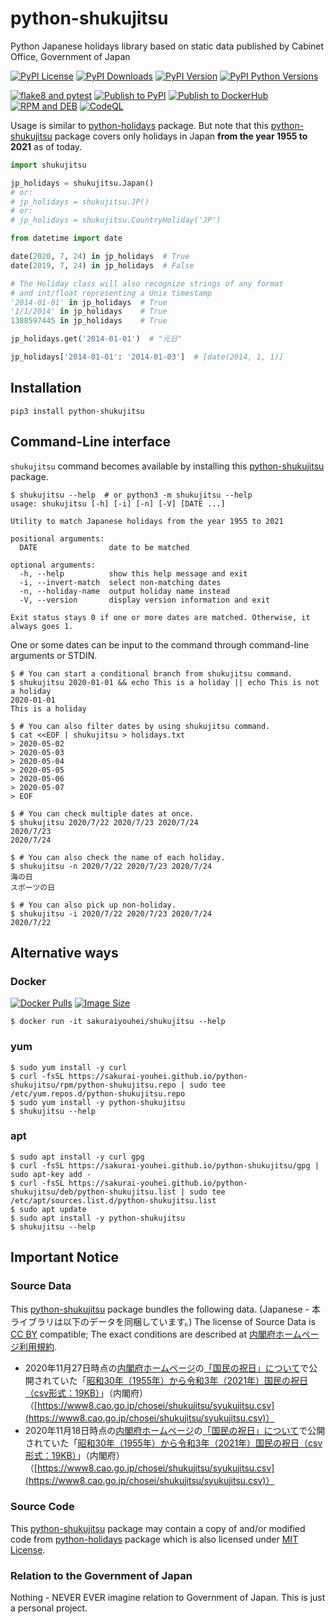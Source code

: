 # python-shukujitsu
Python Japanese holidays library based on static data published by Cabinet Office, Government of Japan

[![PyPI License        ](https://img.shields.io/pypi/l/python-shukujitsu.svg)](https://pypi.org/project/python-shukujitsu/)
[![PyPI Downloads      ](https://img.shields.io/pypi/dm/python-shukujitsu.svg)](https://pypi.org/project/python-shukujitsu/)
[![PyPI Version        ](https://img.shields.io/pypi/v/python-shukujitsu.svg)](https://pypi.org/project/python-shukujitsu/)
[![PyPI Python Versions](https://img.shields.io/pypi/pyversions/python-shukujitsu.svg)](https://pypi.org/project/python-shukujitsu/)

[![flake8 and pytest   ](https://github.com/sakurai-youhei/python-shukujitsu/workflows/flake8%20and%20pytest/badge.svg)](https://github.com/sakurai-youhei/python-shukujitsu/actions?query=workflow%3A%22flake8+and+pytest%22)
[![Publish to PyPI     ](https://github.com/sakurai-youhei/python-shukujitsu/workflows/Publish%20to%20PyPI/badge.svg)](https://github.com/sakurai-youhei/python-shukujitsu/actions?query=workflow%3A%22Publish+to+PyPI%22)
[![Publish to DockerHub](https://github.com/sakurai-youhei/python-shukujitsu/workflows/Publish%20to%20DockerHub/badge.svg)](https://github.com/sakurai-youhei/python-shukujitsu/actions?query=workflow%3A%22Publish+to+DockerHub%22)
[![RPM and DEB         ](https://github.com/sakurai-youhei/python-shukujitsu/workflows/RPM%20and%20DEB/badge.svg)](https://github.com/sakurai-youhei/python-shukujitsu/actions?query=workflow%3A%22RPM+and+DEB%22)
[![CodeQL              ](https://github.com/sakurai-youhei/python-shukujitsu/workflows/CodeQL/badge.svg)](https://github.com/sakurai-youhei/python-shukujitsu/actions?query=workflow%3ACodeQL)

Usage is similar to [python-holidays](https://github.com/dr-prodigy/python-holidays) package. But note that this [python-shukujitsu](https://github.com/sakurai-youhei/python-shukujitsu) package covers only holidays in Japan **from the year 1955 to 2021** as of today.

```python
import shukujitsu

jp_holidays = shukujitsu.Japan()
# or:
# jp_holidays = shukujitsu.JP()
# or:
# jp_holidays = shukujitsu.CountryHoliday('JP')

from datetime import date

date(2020, 7, 24) in jp_holidays  # True
date(2019, 7, 24) in jp_holidays  # False

# The Holiday class will also recognize strings of any format
# and int/float representing a Unix timestamp
'2014-01-01' in jp_holidays  # True
'1/1/2014' in jp_holidays    # True
1388597445 in jp_holidays    # True

jp_holidays.get('2014-01-01')  # "元日"

jp_holidays['2014-01-01': '2014-01-03']  # [date(2014, 1, 1)]
```

## Installation

```
pip3 install python-shukujitsu
```

## Command-Line interface

`shukujitsu` command becomes available by installing this [python-shukujitsu](https://github.com/sakurai-youhei/python-shukujitsu) package.

```console
$ shukujitsu --help  # or python3 -m shukujitsu --help
usage: shukujitsu [-h] [-i] [-n] [-V] [DATE ...]

Utility to match Japanese holidays from the year 1955 to 2021

positional arguments:
  DATE                date to be matched

optional arguments:
  -h, --help          show this help message and exit
  -i, --invert-match  select non-matching dates
  -n, --holiday-name  output holiday name instead
  -V, --version       display version information and exit

Exit status stays 0 if one or more dates are matched. Otherwise, it always goes 1.
```

One or some dates can be input to the command through command-line arguments or STDIN.

```console
$ # You can start a conditional branch from shukujitsu command.
$ shukujitsu 2020-01-01 && echo This is a holiday || echo This is not a holiday
2020-01-01
This is a holiday

$ # You can also filter dates by using shukujitsu command.
$ cat <<EOF | shukujitsu > holidays.txt
> 2020-05-02
> 2020-05-03
> 2020-05-04
> 2020-05-05
> 2020-05-06
> 2020-05-07
> EOF

$ # You can check multiple dates at once.
$ shukujitsu 2020/7/22 2020/7/23 2020/7/24
2020/7/23
2020/7/24

$ # You can also check the name of each holiday.
$ shukujitsu -n 2020/7/22 2020/7/23 2020/7/24
海の日
スポーツの日

$ # You can also pick up non-holiday.
$ shukujitsu -i 2020/7/22 2020/7/23 2020/7/24
2020/7/22
```

## Alternative ways

### Docker

[![Docker Pulls](https://img.shields.io/docker/pulls/sakuraiyouhei/shukujitsu)](https://hub.docker.com/r/sakuraiyouhei/shukujitsu/)
[![Image Size  ](https://img.shields.io/docker/image-size/sakuraiyouhei/shukujitsu)](https://hub.docker.com/r/sakuraiyouhei/shukujitsu/)

```console
$ docker run -it sakuraiyouhei/shukujitsu --help
```

### yum

```console
$ sudo yum install -y curl
$ curl -fsSL https://sakurai-youhei.github.io/python-shukujitsu/rpm/python-shukujitsu.repo | sudo tee /etc/yum.repos.d/python-shukujitsu.repo
$ sudo yum install -y python-shukujitsu
$ shukujitsu --help
```

### apt

```console
$ sudo apt install -y curl gpg
$ curl -fsSL https://sakurai-youhei.github.io/python-shukujitsu/gpg | sudo apt-key add -
$ curl -fsSL https://sakurai-youhei.github.io/python-shukujitsu/deb/python-shukujitsu.list | sudo tee /etc/apt/sources.list.d/python-shukujitsu.list
$ sudo apt update
$ sudo apt install -y python-shukujitsu
$ shukujitsu --help
```

## Important Notice

### Source Data

This [python-shukujitsu](https://github.com/sakurai-youhei/python-shukujitsu) package bundles the following data. (Japanese - 本ライブラリは以下のデータを同梱しています。) The license of Source Data is [CC BY](https://creativecommons.org/licenses/by/4.0/legalcode.ja) compatible; The exact conditions are described at [内閣府ホームページ利用規約](https://www.cao.go.jp/notice/rule.html).

- 2020年11月27日時点の[内閣府ホームページ](https://www.cao.go.jp/)の[「国民の祝日」について](https://www8.cao.go.jp/chosei/shukujitsu/gaiyou.html)で公開されていた「[昭和30年（1955年）から令和3年（2021年）国民の祝日（csv形式：19KB）](https://www8.cao.go.jp/chosei/shukujitsu/syukujitsu.csv)」（内閣府） （[https://www8.cao.go.jp/chosei/shukujitsu/syukujitsu.csv](https://www8.cao.go.jp/chosei/shukujitsu/syukujitsu.csv)）
- 2020年11月18日時点の[内閣府ホームページ](https://www.cao.go.jp/)の[「国民の祝日」について](https://www8.cao.go.jp/chosei/shukujitsu/gaiyou.html)で公開されていた「[昭和30年（1955年）から令和3年（2021年）国民の祝日（csv形式：19KB）](https://www8.cao.go.jp/chosei/shukujitsu/syukujitsu.csv)」（内閣府） （[https://www8.cao.go.jp/chosei/shukujitsu/syukujitsu.csv](https://www8.cao.go.jp/chosei/shukujitsu/syukujitsu.csv)）

### Source Code

This [python-shukujitsu](https://github.com/sakurai-youhei/python-shukujitsu) package may contain a copy of and/or modified code from [python-holidays](https://github.com/dr-prodigy/python-holidays) package which is also licensed under [MIT License](https://github.com/dr-prodigy/python-holidays/blob/master/LICENSE).

### Relation to the Government of Japan

Nothing - NEVER EVER imagine relation to Government of Japan. This is just a personal project.
